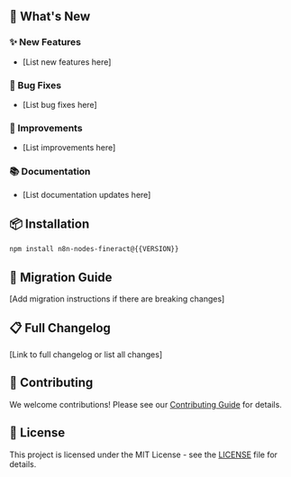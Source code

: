 ## 🚀 What's New

### ✨ New Features

- [List new features here]

### 🐛 Bug Fixes

- [List bug fixes here]

### 🔧 Improvements

- [List improvements here]

### 📚 Documentation

- [List documentation updates here]

## 📦 Installation

```bash
npm install n8n-nodes-fineract@{{VERSION}}
```

## 🔄 Migration Guide

[Add migration instructions if there are breaking changes]

## 📋 Full Changelog

[Link to full changelog or list all changes]

## 🤝 Contributing

We welcome contributions! Please see our [Contributing Guide](CONTRIBUTING.md) for details.

## 📄 License

This project is licensed under the MIT License - see the [LICENSE](LICENSE) file for details.
